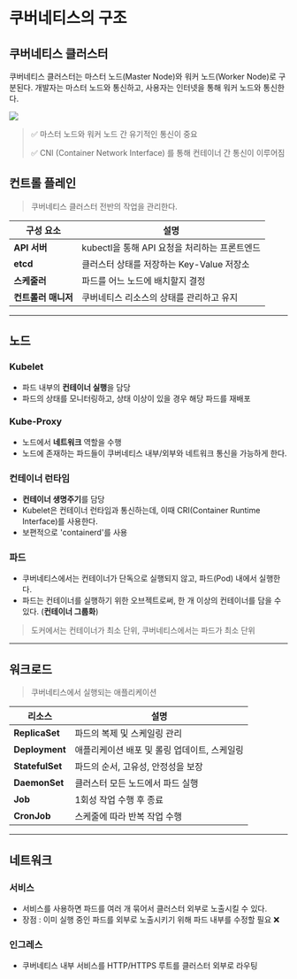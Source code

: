 # 쿠버네티스의 구조
## 쿠버네티스 클러스터
쿠버네티스 클러스터는 마스터 노드(Master Node)와 워커 노드(Worker Node)로 구분된다.
개발자는 마스터 노드와 통신하고, 사용자는 인터넷을 통해 워커 노드와 통신한다.

<img src="https://www.opsramp.com/wp-content/uploads/2022/07/Kubernetes-Architecture-1024x648.png">

> ✅ 마스터 노드와 워커 노드 간 유기적인 통신이 중요
> 
> ✅ CNI (Container Network Interface) 를 통해 컨테이너 간 통신이 이루어짐

## 컨트롤 플레인
> 쿠버네티스 클러스터 전반의 작업을 관리한다.

| 구성 요소        | 설명                             |
| ------------ | ------------------------------ |
| **API 서버**   | kubectl을 통해 API 요청을 처리하는 프론트엔드 |
| **etcd**     | 클러스터 상태를 저장하는 Key-Value 저장소    |
| **스케줄러**     | 파드를 어느 노드에 배치할지 결정             |
| **컨트롤러 매니저** | 쿠버네티스 리소스의 상태를 관리하고 유지         |

---

## 노드
### Kubelet
- 파드 내부의 **컨테이너 실행**을 담당
- 파드의 상태를 모니터링하고, 상태 이상이 있을 경우 해당 파드를 재배포

### Kube-Proxy
- 노드에서 **네트워크** 역할을 수행
- 노드에 존재하는 파드들이 쿠버네티스 내부/외부와 네트워크 통신을 가능하게 한다.

### 컨테이너 런타임
- **컨테이너 생명주기**를 담당
- Kubelet은 컨테이너 런타임과 통신하는데, 이때 CRI(Container Runtime Interface)를 사용한다.
- 보편적으로 'containerd'를 사용

### 파드
- 쿠버네티스에서는 컨테이너가 단독으로 실행되지 않고, 파드(Pod) 내에서 실행한다.
- 파드는 컨테이너를 실행하기 위한 오브젝트로써, 한 개 이상의 컨테이너를 담을 수 있다. (**컨테이너 그룹화**)

> 도커에서는 컨테이너가 최소 단위, 쿠버네티스에서는 파드가 최소 단위

---

## 워크로드
> 쿠버네티스에서 실행되는 애플리케이션

| 리소스             | 설명                        |
| --------------- | ------------------------- |
| **ReplicaSet**  | 파드의 복제 및 스케일링 관리          |
| **Deployment**  | 애플리케이션 배포 및 롤링 업데이트, 스케일링 |
| **StatefulSet** | 파드의 순서, 고유성, 안정성을 보장      |
| **DaemonSet**   | 클러스터 모든 노드에서 파드 실행        |
| **Job**         | 1회성 작업 수행 후 종료            |
| **CronJob**     | 스케줄에 따라 반복 작업 수행          |

---

## 네트워크
### 서비스
- 서비스를 사용하면 파드를 여러 개 묶어서 클러스터 외부로 노출시킬 수 있다.
- 장점 : 이미 실행 중인 파드를 외부로 노출시키기 위해 파드 내부를 수정할 필요 ❌

### 인그레스
- 쿠버네티스 내부 서비스를 HTTP/HTTPS 루트를 클러스터 외부로 라우팅
